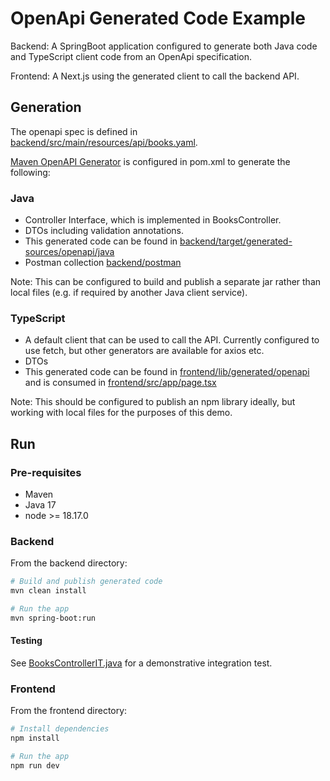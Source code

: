 # OpenApi Generated Code Example

Backend: A SpringBoot application configured to generate both Java code and TypeScript client code from an OpenApi specification.

Frontend: A Next.js using the generated client to call the backend API.

## Generation

The openapi spec is defined in [backend/src/main/resources/api/books.yaml](backend/src/main/resources/api/books.yaml).

[Maven OpenAPI Generator](https://github.com/OpenAPITools/openapi-generator/tree/master/modules/openapi-generator-maven-plugin) is configured in pom.xml to generate the following:

### Java

- Controller Interface, which is implemented in BooksController.
- DTOs including validation annotations.
- This generated code can be found in [backend/target/generated-sources/openapi/java](backend/target/generated-sources/openapi/java)
- Postman collection [backend/postman](backend/postman)

Note: This can be configured to build and publish a separate jar rather than local files (e.g. if required by another Java client service).

### TypeScript

- A default client that can be used to call the API. Currently configured to use fetch, but other generators are available for axios etc.
- DTOs
- This generated code can be found in [frontend/lib/generated/openapi](frontend/lib/generated/openapi) and is consumed in [frontend/src/app/page.tsx](frontend/src/app/page.tsx)

Note: This should be configured to publish an npm library ideally, but working with local files for the purposes of this demo.

## Run

### Pre-requisites

- Maven
- Java 17
- node >= 18.17.0

### Backend

From the backend directory:

```bash
# Build and publish generated code
mvn clean install
```

```bash
# Run the app
mvn spring-boot:run
```

#### Testing

See [BooksControllerIT.java](backend/src/test/java/com/example/openapidemo/BooksControllerIT.java) for a demonstrative integration test.

### Frontend

From the frontend directory:

```bash
# Install dependencies
npm install
```

```bash
# Run the app
npm run dev
```

